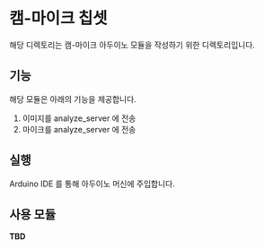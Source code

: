 # 캠-마이크 칩셋
해당 디렉토리는 캠-마이크 아두이노 모듈을 작성하기 위한 디렉토리입니다.

## 기능
해당 모듈은 아래의 기능을 제공합니다.
1. 이미지를 analyze_server 에 전송
1. 마이크를 analyze_server 에 전송

## 실행
Arduino IDE 를 통해 아두이노 머신에 주입합니다.

## 사용 모듈
**TBD**